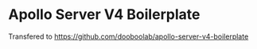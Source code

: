 # Apollo Server V4 Boilerplate

Transfered to https://github.com/dooboolab/apollo-server-v4-boilerplate
